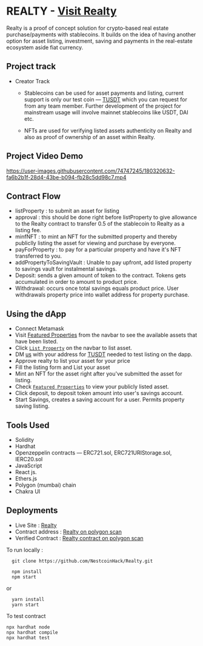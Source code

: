 # REALTY - [Visit Realty](https://realty-app.netlify.app)
Realty is a proof of concept solution for crypto-based real estate purchase/payments with stablecoins. It builds on the idea of having another option for asset listing, investment, saving and payments in the real-estate ecosystem aside fiat currency.

## Project track 
 - Creator Track 
    - Stablecoins can be used for asset payments and listing, current support is only our test coin — [TUSDT](https://mumbai.polygonscan.com/address/0x4A80319043e4f56562212C10Ad86cDe28083cB10) which you can request for from any team member. Further development of the project for mainstream usage will involve mainnet stablecoins like USDT, DAI etc.

    - NFTs are used for verifying listed assets authenticity on Realty and also as proof of ownership of an asset within Realty.

## Project Video Demo

https://user-images.githubusercontent.com/74747245/180320632-fa6b2b1f-28d4-43be-b094-fb28c5dd98c7.mp4




## Contract Flow
- listProperty : to submit an asset for listing 
- approval : this should be done right before listProperty to give allowance to the Realty contract to transfer 0.5 of the stablecoin to Realty as a listing fee.
- minfNFT : to mint an NFT for the submitted property and thereby publiclly listing the asset for viewing and purchase by everyone.
- payForProperty : to pay for a particular property and have it's NFT transferred to you.
- addPropertyToSavingVault : Unable to pay upfront, add listed property to savings vault for instalmental savings.
- Deposit: sends a given amount of token to the contract. Tokens gets accumulated in order to amount to product price.
- Withdrawal: occurs once total savings equals product price. User withdrawals property price into wallet address for property purchase.

## Using the dApp
- Connect Metamask
- Visit [Featured Properties](https://realty-app.netlify.app/properties) from the navbar to see the available assets that have been listed.
- Click [`List Property`](https://realty-app.netlify.app/list-property) on the navbar to list asset.
- DM [us](https://twitter.com/adedotxn) with your address for [TUSDT](https://mumbai.polygonscan.com/address/0x4A80319043e4f56562212C10Ad86cDe28083cB10) needed to test listing on the dapp.
- Approve realty to list your asset for your price
- Fill the listing form and List your asset
- Mint an NFT for the asset right after you've submitted the asset for listing.
- Check [`Featured Properties`](https://realty-app.netlify.app/properties) to view your publicly listed asset.
- Click deposit, to deposit token amount into user's savings account.
- Start Savings, creates a saving account for a user. Permits property saving listing.


## Tools Used
- Solidity 
- Hardhat
- Openzeppelin contracts — ERC721.sol, ERC721URIStorage.sol, IERC20.sol
- JavaScript 
- React js.
- Ethers.js
- Polygon (mumbai) chain
- Chakra UI

## Deployments
- Live Site : [Realty](https://realty-app.netlify.app)
- Contract address : [Realty on polygon scan](https://mumbai.polygonscan.com/address/0xfb5D1FB4D944AED05938fDD906D8A855187Fb6a5)
- Verified Contract : [Realty contract on polygon scan](https://mumbai.polygonscan.com/address/0xfb5D1FB4D944AED05938fDD906D8A855187Fb6a5#codePS)



To run locally :
```shell
  git clone https://github.com/NestcoinHack/Realty.git
```
```shell
  npm install
  npm start
```
or
```shell  
  yarn install
  yarn start
```
To test contract
```shell
npx hardhat node
npx hardhat compile
npx hardhat test

```

